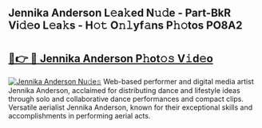 ## Jennika Anderson L𝚎a𝚔ed N𝚞𝚍e - Part-BkR Vi𝚍𝚎o L𝚎a𝚔s - H𝚘𝚝 O𝚗𝚕yf𝚊ns P𝚑𝚘tos PO8A2

# <h2><a href="http://kf8d3v.oniu.top/?m=Jennika+Anderson">🔗👉 🔴 Jennika Anderson P𝚑ot𝚘𝚜 V𝚒d𝚎o</a></h2>

[![Jennika Anderson Nu𝚍e𝚜](https://i.imgur.com/0qMVB7G.gif)](http://kf8d3v.oniu.top/?m=Jennika+Anderson)
Web-based performer and digital media artist Jennika Anderson, acclaimed for distributing dance and lifestyle ideas through solo and collaborative dance performances and compact clips. Versatile aerialist Jennika Anderson, known for their exceptional skills and accomplishments in performing aerial acts.  
